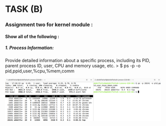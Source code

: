 <h1> TASK (B) </h1>

<h3>Assignment two for kernel module :</h3>
 <h4>Show all of the following : </h4>
 <h5>1. Process Information:</h5>
Provide detailed information about a specific process, including its PID, parent process ID, user, CPU and memory usage, etc.
> $ ps -p <PID> -o pid,ppid,user,%cpu,%mem,comm

![ Result  ](Process_Info.png "Result")



